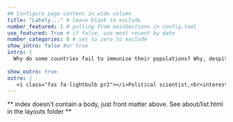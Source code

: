```yaml
---
## Configure page content in wide column
title: "Lately..." # leave blank to exclude
number_featured: 1 # pulling from mainSections in config.toml
use_featured: True # if false, use most recent by date
number_categories: 0 # set to zero to exclude
show_intro: false #or true
intro: |
  Why do some countries fail to immunize their populations? Why, despite their natural reluctance to pay taxes, do people pay taxes? What can improve immunization rate and tax compliance attitudes? The conventional response to these questions points to failures of state capacity, the inability of bureaucracies to carry out policy and collect taxation. I argue that to fully understand policy outcomes and compliance attitudes, we need to look beyond the characteristics of the state itself and consider the roles that societal attitudes, and specifically trust, play in governance. I further argue, regarding policies where the state and society share the same interest, such as vaccination, then political trust, both trust in representational institutions (parliament, party, government) and trust in implementing institutions (court, police, civil service, and agencies) should be most important. But for policies where the interests of state and society have a fundamental tension, such as taxation, the development of democratic institutions shapes the role of generalized trust (toward unknown or out-group people) in tax compliance attitudes. I find that trust in implementing institutions has the most considerable effect on vaccination coverage and that people who trust in others are less willing to pay taxes in less democratic countries. By demonstrating the role of trust in policy outcomes and compliance attitudes, my research implies that improving the quality of bureaucracy, and the accountability as well as inclusiveness of political institutions, will prepare governments for governance challenges like future pandemics and climate change.
  
show_outro: true
outro: |
   <i class="fas fa-lightbulb pr2"></i>Political scientist,<br>interested in and curious about understanding society from big data and Non-traditional data.
---
```


** index doesn't contain a body, just front matter above.
See about/list.html in the layouts folder **